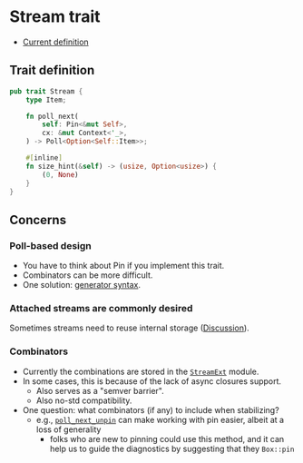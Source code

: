 # Stream trait

* [Current definition](https://docs.rs/futures/0.3/futures/stream/trait.Stream.html)

## Trait definition

```rust
pub trait Stream {
    type Item;

    fn poll_next(
        self: Pin<&mut Self>,
        cx: &mut Context<'_>,
    ) -> Poll<Option<Self::Item>>;

    #[inline]
    fn size_hint(&self) -> (usize, Option<usize>) {
        (0, None)
    }
}
```

## Concerns

### Poll-based design

* You have to think about Pin if you implement this trait.
* Combinators can be more difficult.
* One solution: [generator syntax](./generator_trait.md).

### Attached streams are commonly desired

Sometimes streams need to reuse internal storage ([Discussion]).

[Discussion]: http://smallcultfollowing.com/babysteps/blog/2019/12/10/async-interview-2-cramertj-part-2/#the-need-for-streaming-streams-and-iterators

### Combinators

* Currently the combinations are stored in the [`StreamExt`] module.
* In some cases, this is because of the lack of async closures support.
    * Also serves as a "semver barrier".
    * Also no-std compatibility.
* One question: what combinators (if any) to include when stabilizing?
    * e.g., [`poll_next_unpin`] can make working with pin easier, albeit at a loss of generality
        * folks who are new to pinning could use this method, and it can help us to guide the diagnostics by suggesting that they `Box::pin`

[`StreamExt`]: https://docs.rs/futures/0.3/futures/stream/trait.StreamExt.html
[`poll_next_unpin`]: https://docs.rs/futures/0.3/futures/stream/trait.StreamExt.html#method.poll_next_unpin
